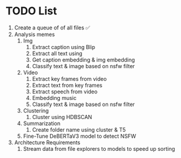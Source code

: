 # TODO List
1. Create a queue of of all files ✅
2. Analysis memes
   1. Img
      1. Extract caption using Blip
      2. Extract all text using
      3. Get caption embedding & img embedding
      4. Classify text & image based on nsfw filter
   2. Video
      1. Extract key frames from video
      2. Extract text from key frames
      3. Extract speech from video
      4. Embedding music
      4. Classify text & image based on nsfw filter
   3. Clustering
      1. Cluster using HDBSCAN
   4. Summarization
      1. Create folder name using cluster & T5
   5. Fine-Tune DeBERTaV3 model to detect NSFW
3. Architecture Requirements
   1. Stream data from file explorers to models to speed up sorting